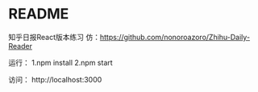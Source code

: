 # README

知乎日报React版本练习
仿：https://github.com/nonoroazoro/Zhihu-Daily-Reader

运行：
1.npm install 
2.npm start

访问：
http://localhost:3000
